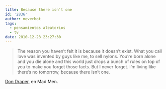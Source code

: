 ```yaml
---
title: Because there isn’t one
id: '2836'
author: neverbot
tags:
  - pensamientos aleatorios
  - tv
date: 2010-12-23 23:27:30
---
```


> The reason you haven’t felt it is because it doesn’t exist. What you call love was invented by guys like me, to sell nylons. You’re born alone and you die alone and this world just drops a bunch of rules on top of you to make you forget those facts. But I never forget. I’m living like there’s no tomorrow, because there isn’t one.

[Don Draper](/don-draper-says/), en Mad Men.